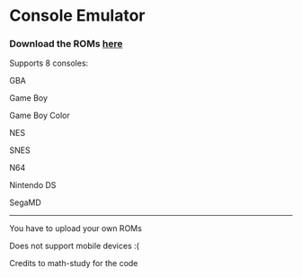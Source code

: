 # Console Emulator

### Download the ROMs [here](https://github.com/JWsley/Roms)

Supports 8 consoles:

GBA

Game Boy

Game Boy Color

NES

SNES

N64

Nintendo DS

SegaMD

--------------

You have to upload your own ROMs

Does not support mobile devices :(

Credits to math-study for the code
